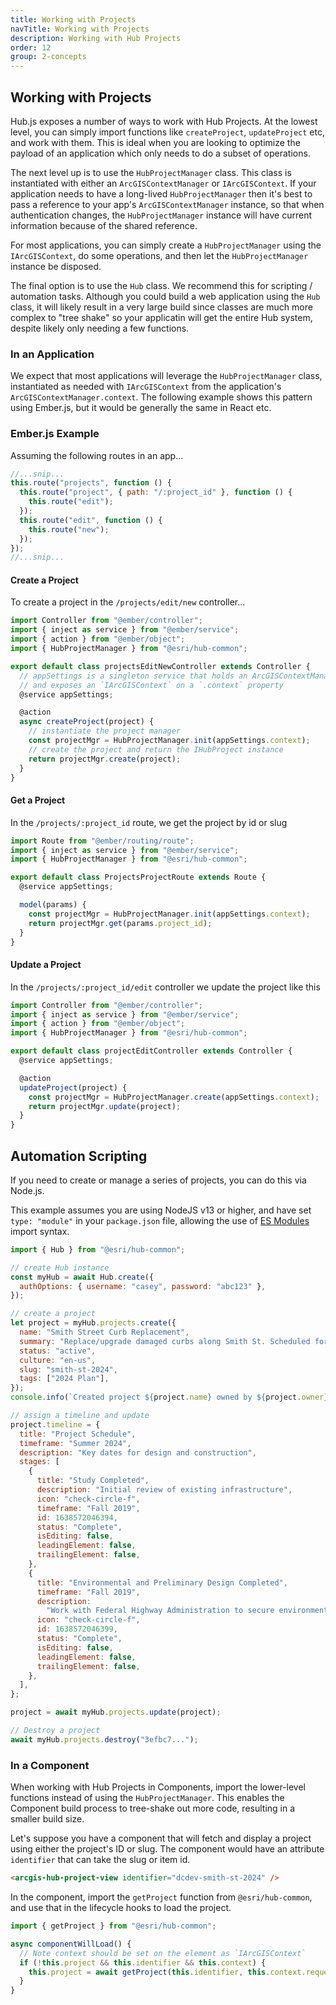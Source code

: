 ```yaml
---
title: Working with Projects
navTitle: Working with Projects
description: Working with Hub Projects
order: 12
group: 2-concepts
---
```


## Working with Projects

Hub.js exposes a number of ways to work with Hub Projects. At the lowest level, you can simply import functions like `createProject`, `updateProject` etc, and work with them. This is ideal when you are looking to optimize the payload of an application which only needs to do a subset of operations.

The next level up is to use the `HubProjectManager` class. This class is instantiated with either an `ArcGISContextManager` or `IArcGISContext`. If your application needs to have a long-lived `HubProjectManager` then it's best to pass a reference to your app's `ArcGISContextManager` instance, so that when authentication changes, the `HubProjectManager` instance will have current information because of the shared reference.

For most applications, you can simply create a `HubProjectManager` using the `IArcGISContext`, do some operations, and then let the `HubProjectManager` instance be disposed.

The final option is to use the `Hub` class. We recommend this for scripting / automation tasks. Although you could build a web application using the `Hub` class, it will likely result in a very large build since classes are much more complex to "tree shake" so your applicatin will get the entire Hub system, despite likely only needing a few functions.

### In an Application

We expect that most applications will leverage the `HubProjectManager` class, instantiated as needed with `IArcGISContext` from the application's `ArcGISContextManager.context`. The following example shows this pattern using Ember.js, but it would be generally the same in React etc.

### Ember.js Example

Assuming the following routes in an app...

```js
//...snip...
this.route("projects", function () {
  this.route("project", { path: "/:project_id" }, function () {
    this.route("edit");
  });
  this.route("edit", function () {
    this.route("new");
  });
});
//...snip...
```

#### Create a Project

To create a project in the `/projects/edit/new` controller...

```js
import Controller from "@ember/controller";
import { inject as service } from "@ember/service";
import { action } from "@ember/object";
import { HubProjectManager } from "@esri/hub-common";

export default class projectsEditNewController extends Controller {
  // appSettings is a singleton service that holds an ArcGISContextManager instance
  // and exposes an `IArcGISContext` on a `.context` property
  @service appSettings;

  @action
  async createProject(project) {
    // instantiate the project manager
    const projectMgr = HubProjectManager.init(appSettings.context);
    // create the project and return the IHubProject instance
    return projectMgr.create(project);
  }
}
```

#### Get a Project

In the `/projects/:project_id` route, we get the project by id or slug

```js
import Route from "@ember/routing/route";
import { inject as service } from "@ember/service";
import { HubProjectManager } from "@esri/hub-common";

export default class ProjectsProjectRoute extends Route {
  @service appSettings;

  model(params) {
    const projectMgr = HubProjectManager.init(appSettings.context);
    return projectMgr.get(params.project_id);
  }
}
```

#### Update a Project

In the `/projects/:project_id/edit` controller we update the project like this

```js
import Controller from "@ember/controller";
import { inject as service } from "@ember/service";
import { action } from "@ember/object";
import { HubProjectManager } from "@esri/hub-common";

export default class projectEditController extends Controller {
  @service appSettings;

  @action
  updateProject(project) {
    const projectMgr = HubProjectManager.create(appSettings.context);
    return projectMgr.update(project);
  }
}
```

## Automation Scripting

If you need to create or manage a series of projects, you can do this via Node.js.

This example assumes you are using NodeJS v13 or higher, and have set `type: "module"` in your `package.json` file, allowing the use of [ES Modules](https://nodejs.org/docs/latest-v12.x/api/packages.html#packages_determining_module_system) import syntax.

```js
import { Hub } from "@esri/hub-common";

// create Hub instance
const myHub = await Hub.create({
  authOptions: { username: "casey", password: "abc123" },
});

// create a project
let project = myHub.projects.create({
  name: "Smith Street Curb Replacement",
  summary: "Replace/upgrade damaged curbs along Smith St. Scheduled for 2024",
  status: "active",
  culture: "en-us",
  slug: "smith-st-2024",
  tags: ["2024 Plan"],
});
console.info(`Created project ${project.name} owned by ${project.owner}`);

// assign a timeline and update
project.timeline = {
  title: "Project Schedule",
  timeframe: "Summer 2024",
  description: "Key dates for design and construction",
  stages: [
    {
      title: "Study Completed",
      description: "Initial review of existing infrastructure",
      icon: "check-circle-f",
      timeframe: "Fall 2019",
      id: 1638572046394,
      status: "Complete",
      isEditing: false,
      leadingElement: false,
      trailingElement: false,
    },
    {
      title: "Environmental and Preliminary Design Completed",
      timeframe: "Fall 2019",
      description:
        "Work with Federal Highway Administration to secure environmental approval of designs",
      icon: "check-circle-f",
      id: 1638572046399,
      status: "Complete",
      isEditing: false,
      leadingElement: false,
      trailingElement: false,
    },
  ],
};

project = await myHub.projects.update(project);

// Destroy a project
await myHub.projects.destroy("3efbc7...");
```

### In a Component

When working with Hub Projects in Components, import the lower-level functions instead of using the `HubProjectManager`. This enables the Component build process to tree-shake out more code, resulting in a smaller build size.

Let's suppose you have a component that will fetch and display a project using either
the project's ID or slug. The component would have an attribute `identifier` that can take the slug or item id.

```html
<arcgis-hub-project-view identifier="dcdev-smith-st-2024" />
```

In the component, import the `getProject` function from `@esri/hub-common`, and use that in the lifecycle hooks to load the project.

```ts
import { getProject } from "@esri/hub-common";

async componentWillLoad() {
  // Note context should be set on the element as `IArcGISContext`
  if (!this.project && this.identifier && this.context) {
    this.project = await getProject(this.identifier, this.context.requestOptions);
  }
}
```

